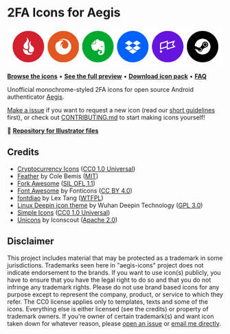 # 2FA Icons for Aegis

[![Showcase banner](showcase.png)](full_preview.md)

**[Browse the icons](/PNG)** • **[See the full preview](full_preview.md)** • **[Download icon pack](../../releases/latest)** • **[FAQ](FAQ.md)**

Unofficial monochrome-styled 2FA icons for open source Android authenticator [Aegis](https://github.com/beemdevelopment/Aegis).

[Make a issue](https://github.com/krisu5/aegis-icons/issues) if you want to request a new icon (read our [short guidelines](issue_guidelines.md) first), or check out [CONTRIBUTING.md](https://github.com/krisu5/aegis-icons/blob/master/CONTRIBUTING.md) to start making icons yourself!

📁 **[Repository for Illustrator files](https://github.com/krisu5/aegis-icons_AIs)**

## Credits
- [Cryptocurrency Icons](http://cryptoicons.co/) ([CC0 1.0 Universal](https://github.com/spothq/cryptocurrency-icons/blob/master/LICENSE.md))
- [Feather](https://feathericons.com/) by Cole Bemis ([MIT](https://github.com/feathericons/feather/blob/master/LICENSE))
- [Fork Awesome](https://forkaweso.me/Fork-Awesome/) ([SIL OFL 1.1](https://github.com/ForkAwesome/Fork-Awesome/blob/master/LICENSES))
- [Font Awesome](https://fontawesome.com/) by Fonticons ([CC BY 4.0](https://github.com/FortAwesome/Font-Awesome/blob/master/LICENSE.txt))
- [fontdiao](https://github.com/lexrus/fontdiao) by Lex Tang ([WTFPL](https://github.com/lexrus/fontdiao#license))
- [Linux Deepin icon theme](https://github.com/linuxdeepin/deepin-icon-theme) by Wuhan Deepin Technology ([GPL 3.0](https://github.com/linuxdeepin/deepin-icon-theme/blob/master/LICENSE))
- [Simple Icons](https://simpleicons.org/) ([CC0 1.0 Universal](https://github.com/simple-icons/simple-icons/blob/develop/LICENSE.md))
- [Unicons](https://iconscout.com/unicons) by Iconscout ([Apache 2.0](https://github.com/Iconscout/unicons/blob/master/LICENSE))

## Disclaimer
This project includes material that may be protected as a trademark in some jurisdictions. Trademarks seen here in "aegis-icons" project does not indicate endorsement to the brands. If you want to use icon(s) publicly, you have to ensure that you have the legal right to do so and that you do not infringe any trademark rights. Please do not use brand based icons for any purpose except to represent the company, product, or service to which they refer. The CC0 license applies only to templates, texts and some of the icons. Everything else is either licensed (see the credits) or property of trademark owners. If you're owner of certain trademark(s) and want icon taken down for whatever reason, please [open an issue](https://github.com/krisu5/aegis-icons/issues/new) or [email me directly](messageme.md).